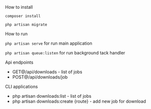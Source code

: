 How to install

```composer install```

```php artisan migrate```

How to run

```php artisan serve``` for run main application

```php artisan queue:listen``` for run background tack handler

Api endpoints

* GET@/api/downloads - list of jobs
* POST@/api/downloads/job

CLI applications
* php artisan downloads:list - list of jobs
* php artisan downloads:create {route} - add new job for download
